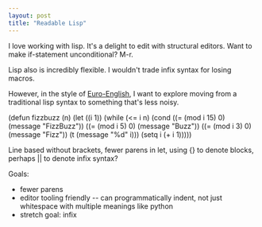 ```yaml
--- 
layout: post
title: "Readable Lisp"
---
```


I love working with lisp. It's a delight to edit with structural
editors. Want to make if-statement unconditional? M-r.

Lisp also is incredibly flexible. I wouldn't trade infix syntax for
losing macros.

However, in the style of
[Euro-English](http://www.davidpbrown.co.uk/jokes/european-commission.html),
I want to explore moving from a traditional lisp syntax to something
that's less noisy.

(defun fizzbuzz (n)
  (let ((i 1))
    (while (<= i n)
      (cond
       ((= (mod i 15) 0) (message "FizzBuzz"))
       ((= (mod i 5) 0) (message "Buzz"))
       ((= (mod i 3) 0) (message "Fizz"))
       (t (message "%d" i)))
      (setq i (+ i 1)))))

Line based without brackets, fewer parens in let, using {} to denote
blocks, perhaps || to denote infix syntax?

Goals:

* fewer parens
* editor tooling friendly -- can programmatically indent, not just
  whitespace with multiple meanings like python
* stretch goal: infix

